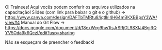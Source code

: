 Oi Trainees! Aqui vocês podem conferir os arquivos utilizados na capacitação!
Slides (com link para baixar o git e o github) -> https://www.canva.com/design/DAFTbTMRtu8/iqtlkl4H64mBKXBBpsY3WA/view#4
Manual do Git Flow -> https://docs.google.com/document/d/18exWcg9hw1tsJrSRjOL9SXlJ4BgjRQYV5Oda9k6QczI/edit?usp=sharing

Não se esqueçam de preencher o feedback!
